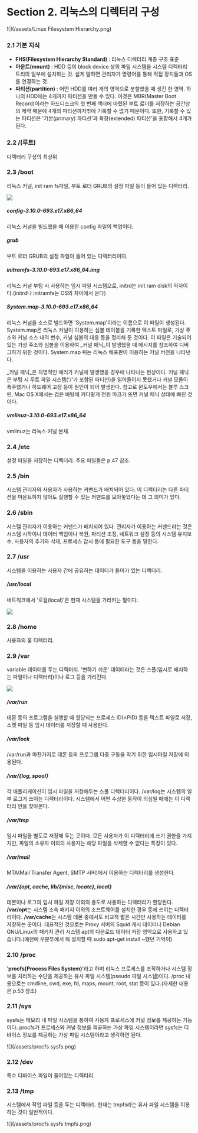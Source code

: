 # Section 2. 리눅스의 디렉터리 구성

![](/assets/Linux Filesystem Hierarchy.png)

### 2.1 기본 지식

* **FHS\(Filesystem Hierarchy Standard\)** : 리눅스 디렉터리 계층 구조 표준
* **마운트\(mount\)** : HDD 등의 block device 상의 파일 시스템을 시스템 디렉터리 트리의 일부에 설치하는 것. 쉽게 말하면 관리자가 명령어를 통해 직접 장치들과 OS를 연결하는 것.
* **파티션\(partition\)** : 어떤 HDD를 여러 개의 영역으로 분할했을 때 생긴 한 영역. 하나의 HDD에는 4개까지 파티션을 만들 수 있다. 이것은 MBR\(Master Boot Record\)이라는 하드디스크의 첫 번째 섹터에 마련된 부트 로더를 저장하는 공간상의 제약 때문에 4개의 파티션까지밖에 기록할 수 없기 때문이다. 또한, 기록할 수 있는 파티션은 '기본\(primary\) 파티션'과 확장\(extended\) 파티션'을 포함해서 4개가 된다.

### 2.2 /\(루트\)

디렉터리 구성의 최상위

### 2.3 /boot

리눅스 커널, init ram fs파일, 부트 로더 GRUB의 설정 파일 등이 들어 있는 디렉터리.

![](/assets/:boot.png)

##### config-3.10.0-693.e17.x86\_64

리눅스 커널을 빌드했을 때 이용한 config 파일의 백업이다.

##### grub

부트 로더 GRUB의 설정 파일이 들어 있는 디렉터리이다.

##### initramfs-3.10.0-693.e17.x86\_64.img

리눅스 커널 부팅 시 사용하는 임시 파일 시스템으로, initrd는 init ram disk의 약자이다.\(initrd나 initramfs는 OS의 차이에서 온다\)

##### System.map-3.10.0-693.e17.x86\_64

리눅스 커널을 소스로 빌드하면 'System.map'이라는 이름으로 이 파일이 생성된다. System.map은 리눅스 커널이 이용하는 심볼 테이블을 기록한 텍스트 파일로, 가상 주소와 커널 소스 내의 변수, 커널 심볼의 대응 등을 정리해 둔 것이다. 이 파일은 기술되어 있는 가상 주소와 심볼을 이용하여 _커널 패닉_이 발생했을 때 메시지를 참조하여 디버그하기 위한 것이다. System.map 뒤는 리눅스 배포판이 이용하는 커널 버전을 나타낸다.

_커널 패닉_은 치명적인 에러가 커널에 발생했을 경우에 나타나는 현상이다. 커널 패닉은 부팅 시 루트 파일 시스템\('/'가 포함된 파티션\)을 읽어들이지 못했거나 커널 모듈이 폭주했거나 하드웨어 고장 등이 원인이 되어 발생한다. 참고로 윈도우에서는 블루 스크린, Mac OS X에서는 검은 바탕에 커다랗게 전원 마크가 뜨면 커널 패닉 상태에 빠진 것이다.

##### vmlinuz-3.10.0-693.e17.x86\_64

vmlinuz는 리눅스 커널 본체.

### 2.4 /etc

설정 파일을 저장하는 디렉터리. 주요 파일들은 p.47 참조.

### 2.5 /bin

시스템 관리자와 사용자가 사용하는 커맨드가 배치되어 있다. 이 디렉터리는 다른 파티션을 마운트하지 않아도 실행할 수 있는 커맨드를 모아놓았다는 데 그 의미가 있다.

### 2.6 /sbin

시스템 관리자가 이용하는 커맨드가 배치되어 있다. 관리자가 이용하는 커맨드라는 것은 시스템 시작이나 데이터 백업이나 복원, 파티션 조정, 네트워크 설정 등의 시스템 유지보수, 사용자의 추가와 삭제, 프로세스 감시 등에 필요한 도구 등을 말한다.

### 2.7 /usr

시스템을 이용하는 사용자 간에 공유하는 데이터가 들어가 있는 디렉터리.

##### /usr/local

네트워크에서 '로컬\(local\)'은 현재 시스템을 가리키는 말이다.

![](/assets/:usr.png)

### 2.8 /home

사용자의 홈 디렉터리.

### 2.9 /var

variable 데이터를 두는 디렉터리. '변하기 쉬운' 데이터라는 것은 스풀\(임시로 배치하는 파일이나 디렉터리\)이나 로그 등을 가리킨다.

![](/assets/:var.png)

##### /var/run

데몬 등의 프로그램을 실행할 때 할당되는 프로세스 ID\(=PID\) 등을 텍스트 파일로 저장, 소켓 파일 등 임시 데이터를 저장할 때 사용한다.

##### /var/lock

/var/run과 마찬가지로 데몬 등의 프로그램 다중 구동을 막기 위한 임시파일 저장에 이용된다.

##### /var/{log, spool}

각 애플리케이션이 임시 파일을 저장해두는 스풀 디렉터리이다. /var/log는 시스템의 일부 로그가 쓰이는 디렉터리이다. 시스템에서 어떤 수상한 동작이 의심될 때에는 이 디렉터리 안을 찾아본다.

##### /var/tmp

임시 파일을 별도로 저장해 두는 곳이다. 모든 사용자가 이 디렉터리에 쓰기 권한을 가지지만, 파일의 소유자 이외의 사용자는 해당 파일을 삭제할 수 없다는 특징이 있다.

##### /var/mail

MTA\(Mail Transfer Agent, SMTP 서버\)에서 이용하는 디렉터리를 생성한다.

##### /var/{opt, cache, lib/{misc, locate}, local}

데몬이나 로그의 임시 파일 저장 이외의 용도로 사용하는 디렉터리가 할당된다. **/var/opt**는 시스템 소속 패키지 이외의 소프트웨어를 설치한 경우 등에 쓰이는 디렉터리이다. **/var/cache**는 시스템 데몬 중에서도 비교적 짧은 시간만 사용하는 데이터를 저장하는 곳이다. 대표적인 것으로는 Proxy 서버의 Squid 캐시 데이터나 Debian GNU/Linux의 패키지 관리 시스템 apt의 다운로드 데이터 저장 영역으로 사용하고 있습니다.\(예전에 우분투에서 뭐 설치할 때 sudo apt-get install ~했던 기억이\)

### 2.10 /proc

'**procfs\(Process Files System\)**'라고 하며 리눅스 프로세스를 조작하거나 시스템 정보를 처리하는 수단을 제공하는 유사 파일 시스템\(pseudo 파일 시스템\)이다. /proc 내용으로는 cmdline, cwd, exe, fd, maps, mount, root, stat 등이 있다.\(자세한 내용은 p.53 참조\)

### 2.11 /sys

sysfs는 메모리 내 파일 시스템을 통하여 사용자 프로세스에 커널 정보를 제공하는 기능이다. procfs가 프로세스와 커널 정보를 제공하는 가상 파일 시스템이라면 sysfs는 디바이스 정보를 제공하는 가상 파일 시스템이라고 생각하면 된다.

![](/assets/procfs sysfs.png)

### 2.12 /dev

특수 디바이스 파일이 들어있는 디렉터리.

### 2.13 /tmp

시스템에서 작업 파일 등을 두는 디렉터리. 현재는 tmpfs라는 유사 파일 시스템을 이용하는 것이 일반적이다.

![](/assets/procfs sysfs tmpfs.png)



